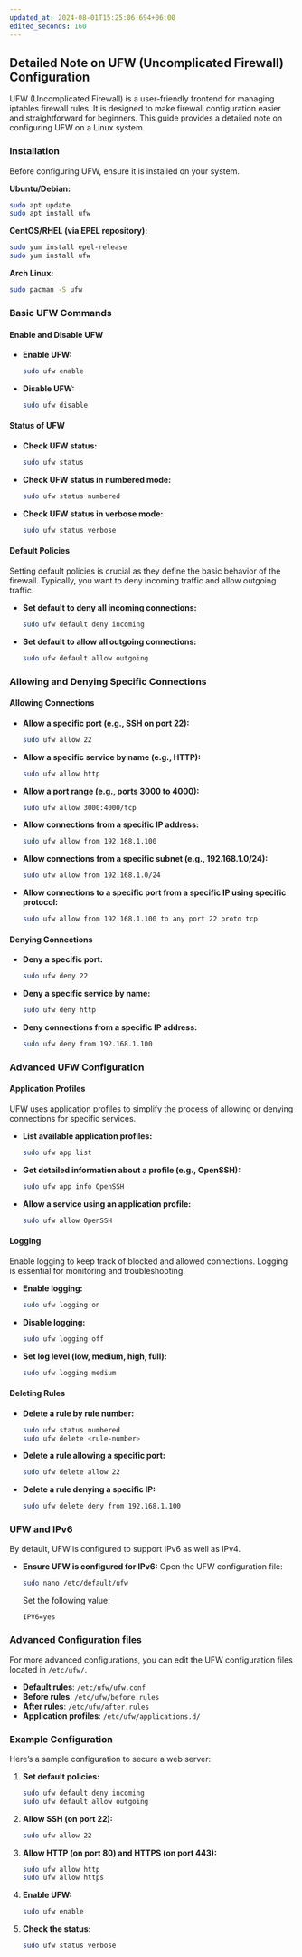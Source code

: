 ```yaml
---
updated_at: 2024-08-01T15:25:06.694+06:00
edited_seconds: 160
---
```

## Detailed Note on UFW (Uncomplicated Firewall) Configuration

UFW (Uncomplicated Firewall) is a user-friendly frontend for managing iptables firewall rules. It is designed to make firewall configuration easier and straightforward for beginners. This guide provides a detailed note on configuring UFW on a Linux system.

### Installation

Before configuring UFW, ensure it is installed on your system.

**Ubuntu/Debian:**
```bash
sudo apt update
sudo apt install ufw
```

**CentOS/RHEL (via EPEL repository):**
```bash
sudo yum install epel-release
sudo yum install ufw
```

**Arch Linux:**
```bash
sudo pacman -S ufw
```

### Basic UFW Commands

#### Enable and Disable UFW

- **Enable UFW:**
  ```bash
  sudo ufw enable
  ```

- **Disable UFW:**
  ```bash
  sudo ufw disable
  ```

#### Status of UFW

- **Check UFW status:**
  ```bash
  sudo ufw status
  ```

- **Check UFW status in numbered mode:**
	```bash
  sudo ufw status numbered
	```

- **Check UFW status in verbose mode:**
  ```bash
  sudo ufw status verbose
  ```

#### Default Policies

Setting default policies is crucial as they define the basic behavior of the firewall. Typically, you want to deny incoming traffic and allow outgoing traffic.

- **Set default to deny all incoming connections:**
  ```bash
  sudo ufw default deny incoming
  ```

- **Set default to allow all outgoing connections:**
  ```bash
  sudo ufw default allow outgoing
  ```

### Allowing and Denying Specific Connections

#### Allowing Connections

- **Allow a specific port (e.g., SSH on port 22):**
  ```bash
  sudo ufw allow 22
  ```

- **Allow a specific service by name (e.g., HTTP):**
  ```bash
  sudo ufw allow http
  ```

- **Allow a port range (e.g., ports 3000 to 4000):**
  ```bash
  sudo ufw allow 3000:4000/tcp
  ```

- **Allow connections from a specific IP address:**
  ```bash
  sudo ufw allow from 192.168.1.100
  ```

- **Allow connections from a specific subnet (e.g., 192.168.1.0/24):**
  ```bash
  sudo ufw allow from 192.168.1.0/24
  ```

- **Allow connections to a specific port from a specific IP using specific protocol:**
  ```bash
  sudo ufw allow from 192.168.1.100 to any port 22 proto tcp
  ```

#### Denying Connections

- **Deny a specific port:**
  ```bash
  sudo ufw deny 22
  ```

- **Deny a specific service by name:**
  ```bash
  sudo ufw deny http
  ```

- **Deny connections from a specific IP address:**
  ```bash
  sudo ufw deny from 192.168.1.100
  ```

### Advanced UFW Configuration

#### Application Profiles

UFW uses application profiles to simplify the process of allowing or denying connections for specific services.

- **List available application profiles:**
  ```bash
  sudo ufw app list
  ```

- **Get detailed information about a profile (e.g., OpenSSH):**
  ```bash
  sudo ufw app info OpenSSH
  ```

- **Allow a service using an application profile:**
  ```bash
  sudo ufw allow OpenSSH
  ```

#### Logging

Enable logging to keep track of blocked and allowed connections. Logging is essential for monitoring and troubleshooting.

- **Enable logging:**
  ```bash
  sudo ufw logging on
  ```

- **Disable logging:**
  ```bash
  sudo ufw logging off
  ```

- **Set log level (low, medium, high, full):**
  ```bash
  sudo ufw logging medium
  ```

#### Deleting Rules

- **Delete a rule by rule number:**
  ```bash
  sudo ufw status numbered
  sudo ufw delete <rule-number>
  ```

- **Delete a rule allowing a specific port:**
  ```bash
  sudo ufw delete allow 22
  ```

- **Delete a rule denying a specific IP:**
  ```bash
  sudo ufw delete deny from 192.168.1.100
  ```

### UFW and IPv6

By default, UFW is configured to support IPv6 as well as IPv4.

- **Ensure UFW is configured for IPv6:**
  Open the UFW configuration file:
  ```bash
  sudo nano /etc/default/ufw
  ```

  Set the following value:
  ```text
  IPV6=yes
  ```

### Advanced Configuration files

For more advanced configurations, you can edit the UFW configuration files located in `/etc/ufw/`.

- **Default rules**: `/etc/ufw/ufw.conf`
- **Before rules**: `/etc/ufw/before.rules`
- **After rules**: `/etc/ufw/after.rules`
- **Application profiles**: `/etc/ufw/applications.d/`

### Example Configuration

Here’s a sample configuration to secure a web server:

1. **Set default policies:**
   ```bash
   sudo ufw default deny incoming
   sudo ufw default allow outgoing
   ```

2. **Allow SSH (on port 22):**
   ```bash
   sudo ufw allow 22
   ```

3. **Allow HTTP (on port 80) and HTTPS (on port 443):**
   ```bash
   sudo ufw allow http
   sudo ufw allow https
   ```

4. **Enable UFW:**
   ```bash
   sudo ufw enable
   ```

5. **Check the status:**
   ```bash
   sudo ufw status verbose
   ```

